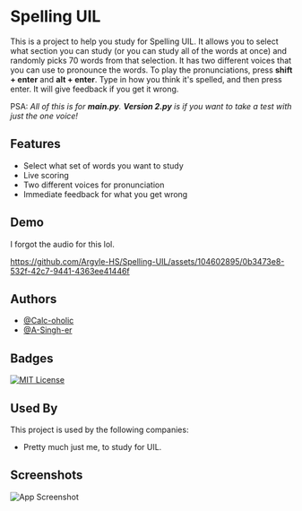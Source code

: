 
# Spelling UIL

This is a project to help you study for Spelling UIL. It allows you to select what section you can study (or you can study all of the words at once) and randomly picks 70 words from that selection. It has two different voices that you can use to pronounce the words. To play the pronunciations, press **shift + enter** and **alt + enter**. Type in how you think it's spelled, and then press enter. It will give feedback if you get it wrong.

PSA: *All of this is for **main.py**. **Version 2.py** is if you want to take a test with just the one voice!* 


## Features

- Select what set of words you want to study
- Live scoring
- Two different voices for pronunciation
- Immediate feedback for what you get wrong


## Demo

I forgot the audio for this lol.

https://github.com/Argyle-HS/Spelling-UIL/assets/104602895/0b3473e8-532f-42c7-9441-4363ee41446f


## Authors

- [@Calc-oholic](https://www.github.com/Calc-oholic)
- [@A-Singh-er](https://www.github.com/A-Singh-er)


## Badges


[![MIT License](https://img.shields.io/badge/License-MIT-green.svg)](https://choosealicense.com/licenses/mit/)


## Used By

This project is used by the following companies:

- Pretty much just me, to study for UIL.


## Screenshots

![App Screenshot](https://i.imgur.com/ZIjfb7b.png)

